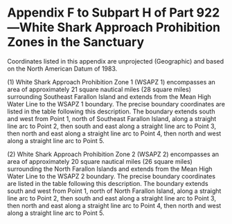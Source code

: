 # Appendix F to Subpart H of Part 922—White Shark Approach Prohibition Zones in the Sanctuary


Coordinates listed in this appendix are unprojected (Geographic) and based on the North American Datum of 1983.


(1) White Shark Approach Prohibition Zone 1 (WSAPZ 1) encompasses an area of approximately 21 square nautical miles (28 square miles) surrounding Southeast Farallon Island and extends from the Mean High Water Line to the WSAPZ 1 boundary. The precise boundary coordinates are listed in the table following this description. The boundary extends south and west from Point 1, north of Southeast Farallon Island, along a straight line arc to Point 2, then south and east along a straight line arc to Point 3, then north and east along a straight line arc to Point 4, then north and west along a straight line arc to Point 5.


(2) White Shark Approach Prohibition Zone 2 (WSAPZ 2) encompasses an area of approximately 20 square nautical miles (26 square miles) surrounding the North Farallon Islands and extends from the Mean High Water Line to the WSAPZ 2 boundary. The precise boundary coordinates are listed in the table following this description. The boundary extends south and west from Point 1, north of North Farallon Island, along a straight line arc to Point 2, then south and east along a straight line arc to Point 3, then north and east along a straight line arc to Point 4, then north and west along a straight line arc to Point 5.


